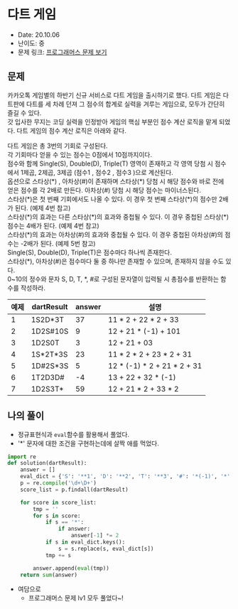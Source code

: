 # 다트 게임
* Date: 20.10.06
* 난이도: 중
* 문제 링크: [프로그래머스 문제 보기](https://programmers.co.kr/learn/courses/30/lessons/17682)


## 문제
카카오톡 게임별의 하반기 신규 서비스로 다트 게임을 출시하기로 했다. 다트 게임은 다트판에 다트를 세 차례 던져 그 점수의 합계로 실력을 겨루는 게임으로, 모두가 간단히 즐길 수 있다.  
갓 입사한 무지는 코딩 실력을 인정받아 게임의 핵심 부분인 점수 계산 로직을 맡게 되었다. 다트 게임의 점수 계산 로직은 아래와 같다.  

다트 게임은 총 3번의 기회로 구성된다.  
각 기회마다 얻을 수 있는 점수는 0점에서 10점까지이다.  
점수와 함께 Single(S), Double(D), Triple(T) 영역이 존재하고 각 영역 당첨 시 점수에서 1제곱, 2제곱, 3제곱 (점수1 , 점수2 , 점수3 )으로 계산된다.  
옵션으로 스타상(\*) , 아차상(#)이 존재하며 스타상(\*) 당첨 시 해당 점수와 바로 전에 얻은 점수를 각 2배로 만든다. 아차상(#) 당첨 시 해당 점수는 마이너스된다.  
스타상(\*)은 첫 번째 기회에서도 나올 수 있다. 이 경우 첫 번째 스타상(\*)의 점수만 2배가 된다. (예제 4번 참고)  
스타상(\*)의 효과는 다른 스타상(\*)의 효과와 중첩될 수 있다. 이 경우 중첩된 스타상(\*) 점수는 4배가 된다. (예제 4번 참고)  
스타상(\*)의 효과는 아차상(#)의 효과와 중첩될 수 있다. 이 경우 중첩된 아차상(#)의 점수는 -2배가 된다. (예제 5번 참고)  
Single(S), Double(D), Triple(T)은 점수마다 하나씩 존재한다.  
스타상(\*), 아차상(#)은 점수마다 둘 중 하나만 존재할 수 있으며, 존재하지 않을 수도 있다.  
0~10의 정수와 문자 S, D, T, \*, #로 구성된 문자열이 입력될 시 총점수를 반환하는 함수를 작성하라.  


|예제|dartResult|answer|설명|
|---|---|---|---|
|1|1S2D\*3T|37|11 * 2 + 22 * 2 + 33|
|2|1D2S#10S|9|12 + 21 * (-1) + 101|
|3|1D2S0T|3|12 + 21 + 03|
|4|1S\*2T\*3S|23|11 * 2 * 2 + 23 * 2 + 31|
|5|1D#2S\*3S|5|12 * (-1) * 2 + 21 * 2 + 31|
|6|1T2D3D#|-4|13 + 22 + 32 * (-1)|
|7|1D2S3T\*|59|12 + 21 * 2 + 33 * 2|

## 나의 풀이
* 정규표현식과 `eval`함수를 활용해서 풀었다.
* '*' 문자에 대한 조건을 구현하는데에 살짝 애를 먹었다.
```python
import re
def solution(dartResult):
    answer = []
    eval_dict = {'S': '**1', 'D': '**2', 'T': '**3', '#': '*(-1)', '*': '*2'}
    p = re.compile('\d+\D+')
    score_list = p.findall(dartResult)

    for score in score_list:
        tmp = ''
        for s in score:
            if s == '*':
                if answer:
                    answer[-1] *= 2
            if s in eval_dict.keys():
                s = s.replace(s, eval_dict[s])
            tmp += s

        answer.append(eval(tmp))
    return sum(answer)
```


* 여담으로
  * 프로그래머스 문제 lv1 모두 풀었다~!
